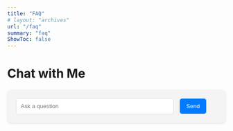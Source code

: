 ```yaml
---
title: "FAQ"
# layout: "archives"
url: "/faq"
summary: "faq"
ShowToc: false
---
```


# Chat with Me

<style>
  #chat {
    background-color: #f4f4f4;
    max-width: 100%;
    margin: 20px auto;
    padding: 20px;
    border-radius: 10px;
    box-shadow: 0 2px 4px rgba(0, 0, 0, 0.1);
  }

  #userInput {
    width: calc(100% - 100px);
    padding: 10px;
    margin-right: 10px;
    border: 1px solid #ddd;
    border-radius: 5px;
  }

  #sendButton {
    padding: 10px 15px;
    background-color: #007bff;
    color: white;
    border: none;
    border-radius: 5px;
    cursor: pointer;
  }

  #sendButton:hover {
    background-color: #0056b3;
  }

  .message {
    margin-bottom: 10px;
    padding: 10px;
    border-radius: 5px;
  }

  .user-message {
    background-color: #007bff;
    color: white;
    text-align: right;
  }

  .assistant-message {
    background-color: #e9ecef;
    color: #333;
  }
</style>

<div id="chat">
  <div id="responses"></div>
  <div id="loadingIndicator" style="display: none;">Loading...</div>
  <input type="text" id="userInput" placeholder="Ask a question">
  <button id="sendButton" onclick="ask()">Send</button>
</div>

<script>
    document.getElementById('userInput').addEventListener('keypress', function(event) {
        if (event.keyCode === 13) { // 13 是回车键的键码
            event.preventDefault(); // 阻止默认行为（防止表单提交等）
            ask(); // 调用发送消息的函数
        }
    });

    const openaiApiKey = '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';
    // const openaiApiKey = decrypt("vn0FqvOKF;4nm:kE[LlgZ8:W6EoenIMDerp<Dosp]o\X9qRekZf");
    const assistantId = 'asst_fQYHhCKqDBguL9bQOVJ6zOHc';

    async function createThread() {
        const threadResponse = await fetch('https://api.openai.com/v1/threads', {
                method: 'POST',
                headers: {
                'Content-Type': 'application/json',
                'Authorization': `Bearer ${openaiApiKey}`,
                'OpenAI-Beta': 'assistants=v1'
                }
            });

        const threadData = await threadResponse.json();
        return threadData.id;
    }

    async function addMessageToThread(threadId, message) {
        const response = await fetch(`https://api.openai.com/v1/threads/${threadId}/messages`, {
            method: 'POST',
            headers: {
            'Content-Type': 'application/json',
            'Authorization': `Bearer ${openaiApiKey}`,
            'OpenAI-Beta': 'assistants=v1'
            },
            body: JSON.stringify({
            role: 'user',
            content: message
            })
        });

        const data = await response.json();
        return data;
    }

    async function createRun(threadId) {
        const response = await fetch(`https://api.openai.com/v1/threads/${threadId}/runs`, {
            method: 'POST',
            headers: {
                'Authorization': `Bearer ${openaiApiKey}`,
                'Content-Type': 'application/json',
                'OpenAI-Beta': 'assistants=v1'
            },
            body: JSON.stringify({
                assistant_id: assistantId
            })
        });

        const data = await response.json();
        return data.id;
    }

    async function getMessages(threadId) {
        const response = await fetch(`https://api.openai.com/v1/threads/${threadId}/messages`, {
            method: 'GET',
            headers: {
                'Content-Type': 'application/json',
                'Authorization': `Bearer ${openaiApiKey}`,
                'OpenAI-Beta': 'assistants=v1'
            }
        });

        const data = await response.json();
        return data.data;
    }

    async function ask() {
        const responses = document.getElementById('responses');
        const message = document.getElementById('userInput').value;

        if (!message.trim()) return;
        loadingIndicator.style.display = 'block';

        const threadId = await createThread();
        // console.log('Thread ID:', threadId);

        const messageResponse = await addMessageToThread(threadId, message);
        // console.log('Response:', messageResponse)

        const runId = await createRun(threadId);
        // console.log('Run ID:', runId);

        // Wait for the run to complete and get the assistant's messages
        setTimeout(async () => {
            const messages = await getMessages(threadId);
            // console.log('messages', messages)
            if (Array.isArray(messages) && messages.length > 0) {
                const assistantMessage = messages.find(msg => msg.role === 'assistant')?.content[0]?.text?.value;;
                if (assistantMessage) {
                    responses.innerHTML += `<div class="message user-message"><strong>You:</strong> ${message}</div>`;
                    responses.innerHTML += `<div class="message assistant-message"><strong>Assistant:</strong> ${assistantMessage}</div>`;
                } else {
                    console.error('No assistant message found');
                }
            } else {
                console.error('No messages returned from the thread');
            }
            document.getElementById('userInput').value = ''; // 清空输入框
            responses.scrollTop = responses.scrollHeight; // 滚动到底部
            loadingIndicator.style.display = 'none'; // 隐藏加载提示
        }, 5000); // Adjust the timeout as needed
    }

function decrypt(c) { return c.split('').map(ch => String.fromCharCode(((ch.charCodeAt(0) - 3) % 256) * 2 / 2 + 1 / 2)).join(''); }
</script>

